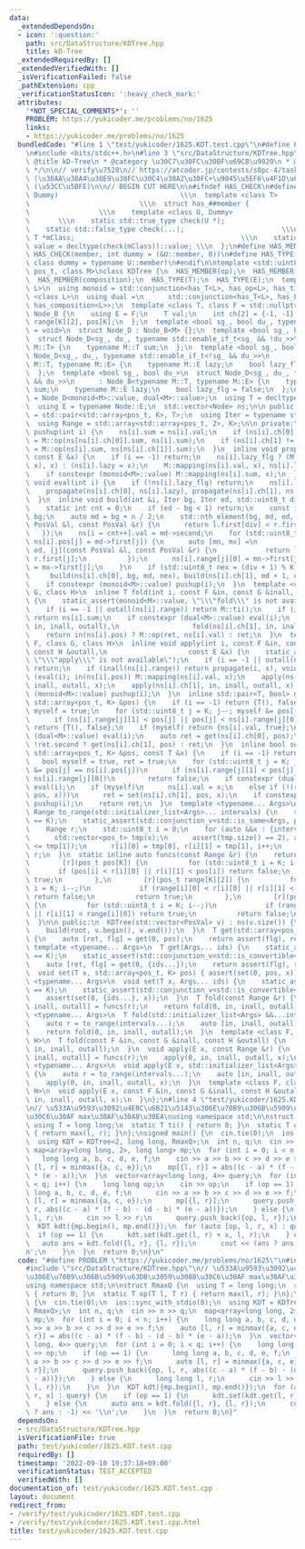 ```yaml
---
data:
  _extendedDependsOn:
  - icon: ':question:'
    path: src/DataStructure/KDTree.hpp
    title: kD-Tree
  _extendedRequiredBy: []
  _extendedVerifiedWith: []
  _isVerificationFailed: false
  _pathExtension: cpp
  _verificationStatusIcon: ':heavy_check_mark:'
  attributes:
    '*NOT_SPECIAL_COMMENTS*': ''
    PROBLEM: https://yukicoder.me/problems/no/1625
    links:
    - https://yukicoder.me/problems/no/1625
  bundledCode: "#line 1 \"test/yukicoder/1625.KDT.test.cpp\"\n#define PROBLEM \"https://yukicoder.me/problems/no/1625\"\
    \n#include <bits/stdc++.h>\n#line 3 \"src/DataStructure/KDTree.hpp\"\n/**\n *\
    \ @title kD-Tree\n * @category \u30C7\u30FC\u30BF\u69CB\u9020\n * @see https://trap.jp/post/1489/\n\
    \ */\n\n// verify\u7528\n// https://atcoder.jp/contests/s8pc-4/tasks/s8pc_4_g\
    \ (\u30AA\u30A4\u30E9\u30FC\u30C4\u30A2\u30FC+\u9045\u5EF6\u4F1D\u642C)\n// https://atcoder.jp/contests/past202004-open/tasks/past202004_n\
    \ (\u53CC\u5BFE)\n\n// BEGIN CUT HERE\n\n#ifndef HAS_CHECK\n#define HAS_CHECK(member,\
    \ Dummy)                              \\\n  template <class T>               \
    \                           \\\n  struct has_##member {                      \
    \                 \\\n    template <class U, Dummy>                          \
    \       \\\n    static std::true_type check(U *);                         \\\n\
    \    static std::false_type check(...);                        \\\n    static\
    \ T *mClass;                                         \\\n    static const bool\
    \ value = decltype(check(mClass))::value; \\\n  };\n#define HAS_MEMBER(member)\
    \ HAS_CHECK(member, int dummy = (&U::member, 0))\n#define HAS_TYPE(member) HAS_CHECK(member,\
    \ class dummy = typename U::member)\n#endif\n\ntemplate <std::uint8_t K, class\
    \ pos_t, class M>\nclass KDTree {\n  HAS_MEMBER(op);\n  HAS_MEMBER(ti);\n  HAS_MEMBER(mapping);\n\
    \  HAS_MEMBER(composition);\n  HAS_TYPE(T);\n  HAS_TYPE(E);\n  template <class\
    \ L>\n  using monoid = std::conjunction<has_T<L>, has_op<L>, has_ti<L>>;\n  template\
    \ <class L>\n  using dual =\n      std::conjunction<has_T<L>, has_E<L>, has_mapping<L>,\
    \ has_composition<L>>;\n  template <class T, class F = std::nullptr_t>\n  struct\
    \ Node_B {\n    using E = F;\n    T val;\n    int ch[2] = {-1, -1};\n    pos_t\
    \ range[K][2], pos[K];\n  };\n  template <bool sg_, bool du_, typename tEnable\
    \ = void>\n  struct Node_D : Node_B<M> {};\n  template <bool sg_, bool du_>\n\
    \  struct Node_D<sg_, du_, typename std::enable_if_t<sg_ && !du_>>\n      : Node_B<typename\
    \ M::T> {\n    typename M::T sum;\n  };\n  template <bool sg_, bool du_>\n  struct\
    \ Node_D<sg_, du_, typename std::enable_if_t<!sg_ && du_>>\n      : Node_B<typename\
    \ M::T, typename M::E> {\n    typename M::E lazy;\n    bool lazy_flg = false;\n\
    \  };\n  template <bool sg_, bool du_>\n  struct Node_D<sg_, du_, typename std::enable_if_t<sg_\
    \ && du_>>\n      : Node_B<typename M::T, typename M::E> {\n    typename M::T\
    \ sum;\n    typename M::E lazy;\n    bool lazy_flg = false;\n  };\n  using Node\
    \ = Node_D<monoid<M>::value, dual<M>::value>;\n  using T = decltype(Node::val);\n\
    \  using E = typename Node::E;\n  std::vector<Node> ns;\n\n public:\n  using PosVal\
    \ = std::pair<std::array<pos_t, K>, T>;\n  using Iter = typename std::vector<PosVal>::iterator;\n\
    \  using Range = std::array<std::array<pos_t, 2>, K>;\n\n private:\n  inline void\
    \ pushup(int i) {\n    ns[i].sum = ns[i].val;\n    if (ns[i].ch[0] != -1) ns[i].sum\
    \ = M::op(ns[ns[i].ch[0]].sum, ns[i].sum);\n    if (ns[i].ch[1] != -1) ns[i].sum\
    \ = M::op(ns[i].sum, ns[ns[i].ch[1]].sum);\n  }\n  inline void propagate(int i,\
    \ const E &x) {\n    if (i == -1) return;\n    ns[i].lazy_flg ? (M::composition(ns[i].lazy,\
    \ x), x) : (ns[i].lazy = x);\n    M::mapping(ns[i].val, x), ns[i].lazy_flg = true;\n\
    \    if constexpr (monoid<M>::value) M::mapping(ns[i].sum, x);\n  }\n  inline\
    \ void eval(int i) {\n    if (!ns[i].lazy_flg) return;\n    ns[i].lazy_flg = false;\n\
    \    propagate(ns[i].ch[0], ns[i].lazy), propagate(ns[i].ch[1], ns[i].lazy);\n\
    \  }\n  inline void build(int &i, Iter bg, Iter ed, std::uint8_t div = 0) {\n\
    \    static int cnt = 0;\n    if (ed - bg < 1) return;\n    const int n = ed -\
    \ bg;\n    auto md = bg + n / 2;\n    std::nth_element(bg, md, ed, [div](const\
    \ PosVal &l, const PosVal &r) {\n      return l.first[div] < r.first[div];\n \
    \   });\n    ns[i = cnt++].val = md->second;\n    for (std::uint8_t j = K; j--;\
    \ ns[i].pos[j] = md->first[j]) {\n      auto [mn, mx] =\n          std::minmax_element(bg,\
    \ ed, [j](const PosVal &l, const PosVal &r) {\n            return l.first[j] <\
    \ r.first[j];\n          });\n      ns[i].range[j][0] = mn->first[j], ns[i].range[j][1]\
    \ = mx->first[j];\n    }\n    if (std::uint8_t nex = (div + 1) % K; n > 1)\n \
    \     build(ns[i].ch[0], bg, md, nex), build(ns[i].ch[1], md + 1, ed, nex);\n\
    \    if constexpr (monoid<M>::value) pushup(i);\n  }\n  template <class F, class\
    \ G, class H>\n  inline T fold(int i, const F &in, const G &inall, const H &outall)\
    \ {\n    static_assert(monoid<M>::value, \"\\\"fold\\\" is not available\");\n\
    \    if (i == -1 || outall(ns[i].range)) return M::ti();\n    if (inall(ns[i].range))\
    \ return ns[i].sum;\n    if constexpr (dual<M>::value) eval(i);\n    T ret = M::op(fold(ns[i].ch[0],\
    \ in, inall, outall),\n                  fold(ns[i].ch[1], in, inall, outall));\n\
    \    return in(ns[i].pos) ? M::op(ret, ns[i].val) : ret;\n  }\n  template <class\
    \ F, class G, class H>\n  inline void apply(int i, const F &in, const G &inall,\
    \ const H &outall,\n                    const E &x) {\n    static_assert(dual<M>::value,\
    \ \"\\\"apply\\\" is not available\");\n    if (i == -1 || outall(ns[i].range))\
    \ return;\n    if (inall(ns[i].range)) return propagate(i, x), void();\n    if\
    \ (eval(i); in(ns[i].pos)) M::mapping(ns[i].val, x);\n    apply(ns[i].ch[0], in,\
    \ inall, outall, x);\n    apply(ns[i].ch[1], in, inall, outall, x);\n    if constexpr\
    \ (monoid<M>::value) pushup(i);\n  }\n  inline std::pair<T, bool> get(int i, const\
    \ std::array<pos_t, K> &pos) {\n    if (i == -1) return {T(), false};\n    bool\
    \ myself = true;\n    for (std::uint8_t j = K; j--; myself &= pos[j] == ns[i].pos[j])\n\
    \      if (ns[i].range[j][1] < pos[j] || pos[j] < ns[i].range[j][0])\n       \
    \ return {T(), false};\n    if (myself) return {ns[i].val, true};\n    if constexpr\
    \ (dual<M>::value) eval(i);\n    auto ret = get(ns[i].ch[0], pos);\n    return\
    \ !ret.second ? get(ns[i].ch[1], pos) : ret;\n  }\n  inline bool set(int i, const\
    \ std::array<pos_t, K> &pos, const T &x) {\n    if (i == -1) return false;\n \
    \   bool myself = true, ret = true;\n    for (std::uint8_t j = K; j--; myself\
    \ &= pos[j] == ns[i].pos[j])\n      if (ns[i].range[j][1] < pos[j] || pos[j] <\
    \ ns[i].range[j][0])\n        return false;\n    if constexpr (dual<M>::value)\
    \ eval(i);\n    if (myself)\n      ns[i].val = x;\n    else if (!(ret = set(ns[i].ch[0],\
    \ pos, x)))\n      ret = set(ns[i].ch[1], pos, x);\n    if constexpr (monoid<M>::value)\
    \ pushup(i);\n    return ret;\n  }\n  template <typename... Args>\n  static inline\
    \ Range to_range(std::initializer_list<Args>... intervals) {\n    static_assert(sizeof...(intervals)\
    \ == K);\n    static_assert(std::conjunction_v<std::is_same<Args, pos_t>...>);\n\
    \    Range r;\n    std::uint8_t i = 0;\n    for (auto &&x : {intervals...}) {\n\
    \      std::vector<pos_t> tmp(x);\n      assert(tmp.size() == 2), assert(tmp[0]\
    \ <= tmp[1]);\n      r[i][0] = tmp[0], r[i][1] = tmp[1], i++;\n    }\n    return\
    \ r;\n  }\n  static inline auto funcs(const Range &r) {\n    return std::make_tuple(\n\
    \        [r](pos_t pos[K]) {\n          for (std::uint8_t i = K; i--;)\n     \
    \       if (pos[i] < r[i][0] || r[i][1] < pos[i]) return false;\n          return\
    \ true;\n        },\n        [r](pos_t range[K][2]) {\n          for (std::uint8_t\
    \ i = K; i--;)\n            if (range[i][0] < r[i][0] || r[i][1] < range[i][1])\
    \ return false;\n          return true;\n        },\n        [r](pos_t range[K][2])\
    \ {\n          for (std::uint8_t i = K; i--;)\n            if (range[i][1] < r[i][0]\
    \ || r[i][1] < range[i][0]) return true;\n          return false;\n        });\n\
    \  }\n\n public:\n  KDTree(std::vector<PosVal> v) : ns(v.size()) {\n    int root;\n\
    \    build(root, v.begin(), v.end());\n  }\n  T get(std::array<pos_t, K> pos)\
    \ {\n    auto [ret, flg] = get(0, pos);\n    return assert(flg), ret;\n  }\n \
    \ template <typename... Args>\n  T get(Args... ids) {\n    static_assert(sizeof...(ids)\
    \ == K);\n    static_assert(std::conjunction_v<std::is_convertible<Args, pos_t>...>);\n\
    \    auto [ret, flg] = get(0, {ids...});\n    return assert(flg), ret;\n  }\n\
    \  void set(T x, std::array<pos_t, K> pos) { assert(set(0, pos, x)); }\n  template\
    \ <typename... Args>\n  void set(T x, Args... ids) {\n    static_assert(sizeof...(ids)\
    \ == K);\n    static_assert(std::conjunction_v<std::is_convertible<Args, pos_t>...>);\n\
    \    assert(set(0, {ids...}, x));\n  }\n  T fold(const Range &r) {\n    auto [in,\
    \ inall, outall] = funcs(r);\n    return fold(0, in, inall, outall);\n  }\n  template\
    \ <typename... Args>\n  T fold(std::initializer_list<Args> &&...intervals) {\n\
    \    auto r = to_range(intervals...);\n    auto [in, inall, outall] = funcs(r);\n\
    \    return fold(0, in, inall, outall);\n  }\n  template <class F, class G, class\
    \ H>\n  T fold(const F &in, const G &inall, const H &outall) {\n    return fold(0,\
    \ in, inall, outall);\n  }\n  void apply(E x, const Range &r) {\n    auto [in,\
    \ inall, outall] = funcs(r);\n    apply(0, in, inall, outall, x);\n  }\n  template\
    \ <typename... Args>\n  void apply(E x, std::initializer_list<Args> &&...intervals)\
    \ {\n    auto r = to_range(intervals...);\n    auto [in, inall, outall] = funcs(r);\n\
    \    apply(0, in, inall, outall, x);\n  }\n  template <class F, class G, class\
    \ H>\n  void apply(E x, const F &in, const G &inall, const H &outall) {\n    apply(0,\
    \ in, inall, outall, x);\n  }\n};\n#line 4 \"test/yukicoder/1625.KDT.test.cpp\"\
    \n// \u533A\u9593\u3092\u4E8C\u6B21\u5143\u306E\u70B9\u306B\u5909\u63DB\u3059\u308B\
    \u30C6\u30AF max\u30AF\u30A8\u30EA\nusing namespace std;\n\nstruct RmaxQ {\n \
    \ using T = long long;\n  static T ti() { return 0; }\n  static T op(T l, T r)\
    \ { return max(l, r); }\n};\nsigned main() {\n  cin.tie(0);\n  ios::sync_with_stdio(0);\n\
    \  using KDT = KDTree<2, long long, RmaxQ>;\n  int n, q;\n  cin >> n >> q;\n \
    \ map<array<long long, 2>, long long> mp;\n  for (int i = 0; i < n; i++) {\n \
    \   long long a, b, c, d, e, f;\n    cin >> a >> b >> c >> d >> e >> f;\n    auto\
    \ [l, r] = minmax({a, c, e});\n    mp[{l, r}] = abs((c - a) * (f - b) - (d - b)\
    \ * (e - a));\n  }\n  vector<array<long long, 4>> query;\n  for (int i = 0; i\
    \ < q; i++) {\n    long long op;\n    cin >> op;\n    if (op == 1) {\n      long\
    \ long a, b, c, d, e, f;\n      cin >> a >> b >> c >> d >> e >> f;\n      auto\
    \ [l, r] = minmax({a, c, e});\n      mp[{l, r}];\n      query.push_back({op, l,\
    \ r, abs((c - a) * (f - b) - (d - b) * (e - a))});\n    } else {\n      long long\
    \ l, r;\n      cin >> l >> r;\n      query.push_back({op, l, r});\n    }\n  }\n\
    \  KDT kdt({mp.begin(), mp.end()});\n  for (auto [op, l, r, x] : query) {\n  \
    \  if (op == 1) {\n      kdt.set(kdt.get(l, r) + x, l, r);\n    } else {\n   \
    \   auto ans = kdt.fold({l, r}, {l, r});\n      cout << (ans ? ans : -1) << '\\\
    n';\n    }\n  }\n  return 0;\n}\n"
  code: "#define PROBLEM \"https://yukicoder.me/problems/no/1625\"\n#include <bits/stdc++.h>\n\
    #include \"src/DataStructure/KDTree.hpp\"\n// \u533A\u9593\u3092\u4E8C\u6B21\u5143\
    \u306E\u70B9\u306B\u5909\u63DB\u3059\u308B\u30C6\u30AF max\u30AF\u30A8\u30EA\n\
    using namespace std;\n\nstruct RmaxQ {\n  using T = long long;\n  static T ti()\
    \ { return 0; }\n  static T op(T l, T r) { return max(l, r); }\n};\nsigned main()\
    \ {\n  cin.tie(0);\n  ios::sync_with_stdio(0);\n  using KDT = KDTree<2, long long,\
    \ RmaxQ>;\n  int n, q;\n  cin >> n >> q;\n  map<array<long long, 2>, long long>\
    \ mp;\n  for (int i = 0; i < n; i++) {\n    long long a, b, c, d, e, f;\n    cin\
    \ >> a >> b >> c >> d >> e >> f;\n    auto [l, r] = minmax({a, c, e});\n    mp[{l,\
    \ r}] = abs((c - a) * (f - b) - (d - b) * (e - a));\n  }\n  vector<array<long\
    \ long, 4>> query;\n  for (int i = 0; i < q; i++) {\n    long long op;\n    cin\
    \ >> op;\n    if (op == 1) {\n      long long a, b, c, d, e, f;\n      cin >>\
    \ a >> b >> c >> d >> e >> f;\n      auto [l, r] = minmax({a, c, e});\n      mp[{l,\
    \ r}];\n      query.push_back({op, l, r, abs((c - a) * (f - b) - (d - b) * (e\
    \ - a))});\n    } else {\n      long long l, r;\n      cin >> l >> r;\n      query.push_back({op,\
    \ l, r});\n    }\n  }\n  KDT kdt({mp.begin(), mp.end()});\n  for (auto [op, l,\
    \ r, x] : query) {\n    if (op == 1) {\n      kdt.set(kdt.get(l, r) + x, l, r);\n\
    \    } else {\n      auto ans = kdt.fold({l, r}, {l, r});\n      cout << (ans\
    \ ? ans : -1) << '\\n';\n    }\n  }\n  return 0;\n}"
  dependsOn:
  - src/DataStructure/KDTree.hpp
  isVerificationFile: true
  path: test/yukicoder/1625.KDT.test.cpp
  requiredBy: []
  timestamp: '2022-09-10 19:37:18+09:00'
  verificationStatus: TEST_ACCEPTED
  verifiedWith: []
documentation_of: test/yukicoder/1625.KDT.test.cpp
layout: document
redirect_from:
- /verify/test/yukicoder/1625.KDT.test.cpp
- /verify/test/yukicoder/1625.KDT.test.cpp.html
title: test/yukicoder/1625.KDT.test.cpp
---
```

